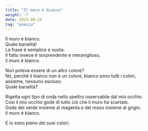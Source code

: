 ```yaml
---
title: "Il muro è bianco"
weight: -7
date: 2023-09-24
tag: "poesia"
---
```


Il muro è bianco.  
Quale banalità!  
La frase è semplice e vuota.  
Il fatto invece è sorprendente e meraviglioso,  
il muro è bianco.  

Non poteva essere di un altro colore?  
No, perchè il bianco non è un colore, bianco sono tutti i colori,  
assieme, nessuno escluso.  
Quale banalità?  

Rigetta ogni tipo di onda nello spettro osservabile dal mio occhio.  
Così il mio occhio gode di tutto ciò che il muro ha scartato.  
Gode del verde insieme al magenta e del rosso insieme al grigio.  
Il muro è bianco.  

E io sono pieno dei suoi colori.  
